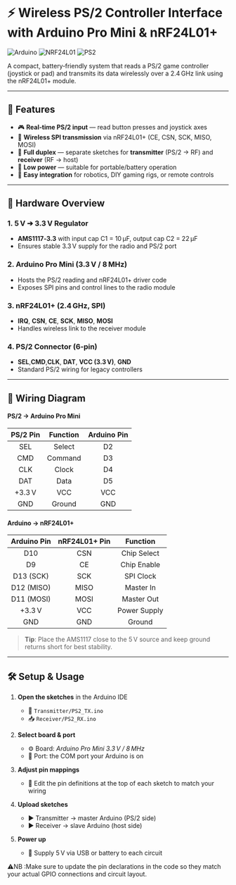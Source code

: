 # ⚡️ Wireless PS/2 Controller Interface with Arduino Pro Mini & nRF24L01+

![Arduino](https://img.shields.io/badge/Arduino-Pro%20Mini-blue) ![NRF24L01](https://img.shields.io/badge/nRF24L01%2B-2.4GHz-green) ![PS2](https://img.shields.io/badge/PS%2F2-Interface-orange)

A compact, battery‑friendly system that reads a PS/2 game controller (joystick or pad) and transmits its data wirelessly over a 2.4 GHz link using the nRF24L01+ module.

---

## 🚀 Features

- 🎮 **Real‑time PS/2 input** — read button presses and joystick axes  
- 📡 **Wireless SPI transmission** via nRF24L01+ (CE, CSN, SCK, MISO, MOSI)  
- 🔄 **Full duplex** — separate sketches for **transmitter** (PS/2 → RF) and **receiver** (RF → host)  
- 🔋 **Low power** — suitable for portable/battery operation  
- 🔧 **Easy integration** for robotics, DIY gaming rigs, or remote controls  

---

## 🧩 Hardware Overview

### 1. 5 V ➔ 3.3 V Regulator  
- **AMS1117‑3.3** with input cap C1 = 10 µF, output cap C2 = 22 µF  
- Ensures stable 3.3 V supply for the radio and PS/2 port  

### 2. Arduino Pro Mini (3.3 V / 8 MHz)  
- Hosts the PS/2 reading and nRF24L01+ driver code  
- Exposes SPI pins and control lines to the radio module  

### 3. nRF24L01+ (2.4 GHz, SPI)  
- **IRQ**, **CSN**, **CE**, **SCK**, **MISO**, **MOSI**  
- Handles wireless link to the receiver module  

### 4. PS/2 Connector (6‑pin)  
- **SEL**,**CMD**,**CLK**, **DAT**, **VCC (3.3 V)**, **GND**  
- Standard PS/2 wiring for legacy controllers  

---

## 🔌 Wiring Diagram

#### PS/2 → Arduino Pro Mini

| PS/2 Pin | Function | Arduino Pin |
|:--------:|:--------:|:-----------:|
| SEL      | Select   | D2          |
| CMD      | Command  | D3          |
| CLK      | Clock    | D4          |
| DAT      | Data     | D5          |
| +3.3 V   | VCC      | VCC         |
| GND      | Ground   | GND         |

#### Arduino → nRF24L01+

| Arduino Pin | nRF24L01+ Pin | Function       |
|:-----------:|:-------------:|:--------------:|
| D10         | CSN           | Chip Select    |
| D9          | CE            | Chip Enable    |
| D13 (SCK)   | SCK           | SPI Clock      |
| D12 (MISO)  | MISO          | Master In      |
| D11 (MOSI)  | MOSI          | Master Out     |
| +3.3 V      | VCC           | Power Supply   |
| GND         | GND           | Ground         |

> **Tip**: Place the AMS1117 close to the 5 V source and keep ground returns short for best stability.

---

## 🛠️ Setup & Usage

1. **Open the sketches** in the Arduino IDE  
   - 📨 `Transmitter/PS2_TX.ino`  
   - 📥 `Receiver/PS2_RX.ino`

2. **Select board & port**  
   - ⚙️ Board: *Arduino Pro Mini 3.3 V / 8 MHz*  
   - 🔌 Port: the COM port your Arduino is on

3. **Adjust pin mappings**  
   - 🔧 Edit the pin definitions at the top of each sketch to match your wiring

4. **Upload sketches**  
   - ▶️ Transmitter → master Arduino (PS/2 side)  
   - ▶️ Receiver    → slave Arduino (host side)

5. **Power up**  
   - 🔋 Supply 5 V via USB or battery to each circuit

⚠️NB :Make sure to update the pin declarations in the code so they match your actual GPIO connections and circuit layout.  
